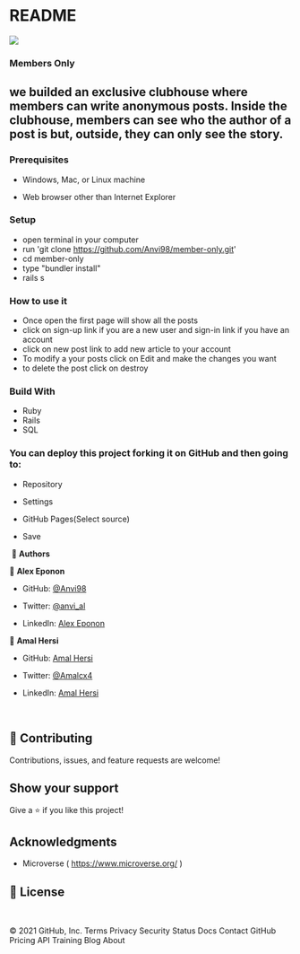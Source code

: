 # README
![](https://img.shields.io/badge/Microverse-blueviolet)

### Members Only 

## we builded an exclusive clubhouse where members can write anonymous posts. Inside the clubhouse, members can see who the author of a post is but, outside, they can only see the story.

### Prerequisites

- Windows, Mac, or Linux machine 

- Web browser other than Internet Explorer

### Setup

- open terminal in your computer
- run 'git clone https://github.com/Anvi98/member-only.git'
- cd member-only
- type "bundler install"
- rails s

### How to use it

- Once open the first page will show all the posts
- click on sign-up link if you are a new user and sign-in link if you have an account
- click on new post link to add new article to your account
- To modify a your posts click on Edit and make the changes you want
- to delete the post click on destroy

### Build With

- Ruby 
- Rails
- SQL

### You can deploy this project forking it on GitHub and then going to:

- Repository

- Settings

- GitHub Pages(Select source)

- Save

​
👤 **Authors**


👤 **Alex Eponon**
​
- GitHub: [@Anvi98](https://github.com/Anvi98)

- Twitter: [@anvi_al](https://twitter.com/anvi_al)

- LinkedIn: [Alex Eponon](https://www.linkedin.com/in/anvi-alex-eponon/)



👤 **Amal Hersi**

- GitHub: [Amal Hersi](https://github.com/Amalcxc)

- Twitter: [@Amalcx4](https://twitter.com/home?lang=en)

- LinkedIn: [Amal Hersi](https://www.linkedin.com/in/amal-hersi-a29583205/)


​

## 🤝 Contributing

Contributions, issues, and feature requests are welcome!

## Show your support


Give a ⭐️ if you like this project!


## Acknowledgments

- Microverse ( https://www.microverse.org/ )

## 📝 License

​
 
© 2021 GitHub, Inc.
Terms
Privacy
Security
Status
Docs
Contact GitHub
Pricing
API
Training
Blog
About

